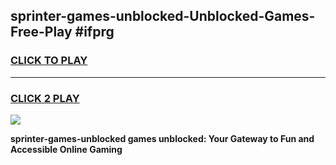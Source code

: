 
## sprinter-games-unblocked-Unblocked-Games-Free-Play #ifprg
<h3>
<a href="https://us.freeplayer.one?title=sprinter-games-unblocked&ref=9M">CLICK TO PLAY</a></h3>
<hr>

<h3>
<a href="https://us.freeplayer.one?title=sprinter-games-unblocked&ref=9M">CLICK 2 PLAY</a>
  
</h3>

<a href="https://us.freeplayer.one?title=sprinter-games-unblocked&ref=9M"><img src="https://clearcache.store/games.png"></a>


**sprinter-games-unblocked games unblocked: Your Gateway to Fun and Accessible Online Gaming**
